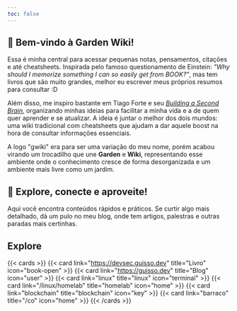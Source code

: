 ```yaml
---
toc: false
---
```


## 🌱 **Bem-vindo à Garden Wiki!**

Essa é minha central para acessar pequenas notas, pensamentos, citações e até cheatsheets. Inspirada pelo famoso questionamento de Einstein: *"Why should I memorize something I can so easily get from BOOK?"*, mas tem livros que são muito grandes, melhor eu escrever meus próprios resumos para consultar :D 

Além disso, me inspiro bastante em Tiago Forte e seu [*Building a Second Brain*](https://www.buildingasecondbrain.com/), organizando minhas ideias para facilitar a minha vida e a de quem quer aprender e se atualizar. A ideia é juntar o melhor dos dois mundos: uma wiki tradicional com cheatsheets que ajudam a dar aquele boost na hora de consultar informações essenciais.

A logo "gwiki" era para ser uma variação do meu nome, porém acabou virando um trocadilho que une **Garden** e **Wiki**, representando esse ambiente onde o conhecimento cresce de forma desorganizada e um ambiente mais livre como um jardim.

## 🚀 **Explore, conecte e aproveite!**  
Aqui você encontra conteúdos rápidos e práticos. Se curtir algo mais detalhado, dá um pulo no meu blog, onde tem artigos, palestras e outras paradas mais certinhas.

## Explore

{{< cards >}}
  {{< card link="https://devsec.guisso.dev" title="Livro" icon="book-open" >}}
  {{< card link="https://guisso.dev" title="Blog" icon="user" >}}
  {{< card link="linux" title="linux" icon="terminal" >}}
  {{< card link="/linux/homelab" title="homelab" icon="home" >}}
  {{< card link="blockchain" title="blockchain" icon="key" >}}
  {{< card link="barraco" title="/co" icon="home" >}}
{{< /cards >}}

